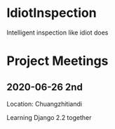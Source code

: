 # IdiotInspection
Intelligent inspection like idiot does



# Project Meetings
## 2020-06-26 2nd
Location: Chuangzhitiandi

Learning Django 2.2 together
